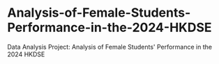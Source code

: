 # Analysis-of-Female-Students-Performance-in-the-2024-HKDSE
Data Analysis Project: Analysis of Female Students' Performance in the 2024 HKDSE
